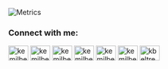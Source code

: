 ![Metrics](https://metrics.lecoq.io/kemilbeltre?template=classic&base.activity=0&base.community=0&base.repositories=0&base.metadata=0&languages=1&isocalendar=1&isocalendar.duration=half-year&languages.ignored=html%2C%20css%2C%20sass%2C%20scss%2C%20ejs%2C%20shell&languages.limit=8&languages.colors=github&languages.details=bytes-sizes&languages.threshold=0%25&config.timezone=Europe%2FLondon)


<h3 align="left">Connect with me:</h3>
<p align="left">
<a href="https://twitter.com/kemilbeltre" target="blank"><img align="center" src="https://simpleicons.org/icons/twitter.svg" alt="kemilbeltre" height="30" width="40" /></a>
<a href="https://instagram.com/kemilbeltre" target="blank"><img align="center" src="https://simpleicons.org/icons/instagram.svg" alt="kemilbeltre" height="30" width="40" /></a>
<a href="http://linkedin.com/in/kemilbeltre" target="blank"><img align="center" src="https://simpleicons.org/icons/linkedin.svg" alt="kemilbeltre" height="30" width="40" /></a>
<a href="https://stackoverflow.com/users/kemilbeltre" target="blank"><img align="center" src="https://simpleicons.org/icons/stackoverflow.svg" alt="kemilbeltre" height="30" width="40" /></a>
<a href="https://dev.to/kemilbeltre" target="blank"><img align="center" src="https://simpleicons.org/icons/devdotto.svg" alt="kemilbeltre" height="30" width="40" /></a>
<a href="https://codepen.io/kemilbeltre" target="blank"><img align="center" src="https://simpleicons.org/icons/codepen.svg" alt="kemilbeltre" height="30" width="40" /></a>
<a href="https://www.leetcode.com/kbeltre" target="blank"><img align="center" src="https://simpleicons.org/icons/leetcode.svg" alt="kbeltre" height="30" width="40" /></a>  
</p>
